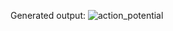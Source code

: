 
Generated output:
![action_potential](https://github.com/Michael-Siena/H-H-Nerve-Cell-Model/assets/49949052/c356567d-921c-4731-98c5-1191d8481572)

